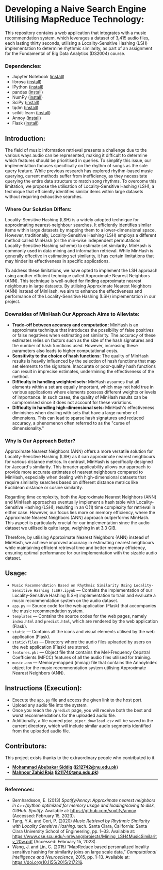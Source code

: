 # Developing a Naive Search Engine Utilising MapReduce Technology:

This repository contains a web application that integrates with a music recommendation system, which leverages a dataset of 3,415 audio files, each lasting thirty seconds, utilising a Locality-Sensitive Hashing (LSH) implementation to determine rhythmic similarity, as part of an assignment for the Fundamental of Big Data Analytics (DS2004) course.

### Dependencies:

* Jupyter Notebook ([install](https://docs.jupyter.org/en/latest/install.html))
* librosa ([install](https://librosa.org/doc/latest/install.html))
* IPython ([install](https://ipython.org/install.html))
* pandas ([install](https://pandas.pydata.org/docs/getting_started/install.html))
* NumPy ([install](https://numpy.org/install/))
* SciPy ([install](https://scipy.org/install/))
* tqdm ([install](https://github.com/tqdm/tqdm#installation))
* scikit-learn ([install](https://scikit-learn.org/stable/install.html))
* Annoy ([install](https://github.com/spotify/annoy#install))
* Flask ([install](https://flask.palletsprojects.com/en/2.3.x/installation/))

## Introduction:

The field of music information retrieval presents a challenge due to the various ways audio can be represented, making it difficult to determine which features should be prioritised in queries. To simplify this issue, our implementation focuses specifically on the rhythm of songs as the sole query feature. While previous research has explored rhythm-based music querying, current methods suffer from inefficiency, as they necessitate querying the entire data structure to match song rhythms. To overcome this limitation, we propose the utilisation of Locality-Sensitive Hashing (LSH), a technique that efficiently identifies similar items within large datasets without requiring exhaustive searches.

### Where Our Solution Differs:

Locality-Sensitive Hashing (LSH) is a widely adopted technique for approximating nearest-neighbour searches. It efficiently identifies similar items within large datasets by mapping them to a lower-dimensional space. However, traditionally, Locality-Sensitive Hashing (LSH) employs a different method called MinHash (or the min-wise independent permutations Locality-Sensitive Hashing scheme) to estimate set similarity. MinHash is commonly used in data mining and information retrieval. While MinHash is generally effective in estimating set similarity, it has certain limitations that may hinder its effectiveness in specific applications.

To address these limitations, we have opted to implement the LSH approach using another efficient technique called Approximate Nearest Neighbors (ANN). This technique is well-suited for finding approximate nearest neighbours in large datasets. By utilising Approximate Nearest Neighbors (ANN) instead of MinHash, we aim to enhance the effectiveness and performance of the Locality-Sensitive Hashing (LSH) implementation in our project.

### Downsides of MinHash Our Approach Aims to Alleviate:

* **Trade-off between accuracy and computation:** MinHash is an approximate technique that introduces the possibility of false positives or false negatives when estimating set similarity. The accuracy of these estimates relies on factors such as the size of the hash signatures and the number of hash functions used. However, increasing these parameters also leads to higher computational costs.
* **Sensitivity to the choice of hash functions:** The quality of MinHash results is heavily influenced by the selection of hash functions that map set elements to the signature. Inaccurate or poor-quality hash functions can result in imprecise estimates, undermining the effectiveness of the method.
* **Difficulty in handling weighted sets:** MinHash assumes that all elements within a set are equally important, which may not hold true in various applications where elements possess different weights or levels of importance. In such cases, the quality of MinHash results can be compromised since it does not account for these variations.
* **Difficulty in handling high-dimensional sets:** MinHash's effectiveness diminishes when dealing with sets that have a large number of dimensions. This can lead to sparse hash signatures and reduced accuracy, a phenomenon often referred to as the "curse of dimensionality."

### Why Is Our Approach Better?

Approximate Nearest Neighbors (ANN) offers a more versatile solution for Locality-Sensitive Hashing (LSH) as it can approximate nearest neighbours for various distance metrics. In contrast, MinHash is specifically designed for Jaccard's similarity. This broader applicability allows our approach to provide more accurate estimates of nearest neighbours compared to MinHash, especially when dealing with high-dimensional datasets that require similarity searches based on different distance metrics like Euclidean distance or cosine similarity.

Regarding time complexity, both the Approximate Nearest Neighbors (ANN) and MinHash approaches eventually implement a hash table with Locality-Sensitive Hashing (LSH), resulting in an O(1) time complexity for retrieval in either case. However, our focus lies more on memory efficiency, where the Approximate Nearest Neighbors (ANN) approach outperforms MinHash. This aspect is particularly crucial for our implementation since the audio dataset we utilised is quite large, weighing in at 3.3 GiB.

Therefore, by utilising Approximate Nearest Neighbors (ANN) instead of MinHash, we achieve improved accuracy in estimating nearest neighbours while maintaining efficient retrieval time and better memory efficiency, ensuring optimal performance for our implementation with the sizable audio dataset.

## Usage:

* ``Music Recommendation Based on Rhythmic Similarity Using Locality-Sensitive Hashing (LSH).ipynb`` — Contains the implementation of our Locality-Sensitive Hashing (LSH) implementation to train and evaluate a music recommendation system on the audio dataset.
* ``app.py`` — Source code for the web application (Flask) that accompanies the music recommendation system.
* ``templates`` — Contains the source codes for the web pages, namely ``index.html`` and ``predict.html``, which are rendered by the web application (Flask).
* ``static`` — Contains all the icons and visual elements utilised by the web application (Flask).
* ``static\files`` — Directory where the audio files uploaded by users on the web application (Flask) are stored.
* ``features.pkl`` — Object file that contains the Mel-Frequency Cepstral Coefficients (MFCC) features of all the audio files utilised for training.
* ``music.ann`` — Memory-mapped (mmap) file that contains the AnnoyIndex object for the music recommendation system utilising Approximate Nearest Neighbors (ANN).

## Instructions (Execution):

* Execute the ``app.py`` file and access the given link to the host port.
* Upload any audio file into the system.
* Once you reach the ``/predict`` page, you will receive both the best and worst recommendations for the uploaded audio file.
* Additionally, a file named ``pied_piper_download.csv`` will be saved in the current directory, which will include similar audio segments identified from the uploaded audio file.

## Contributors:

This project exists thanks to the extraordinary people who contributed to it.
* **[Mohammad Abubakar Siddiq](https://github.com/bakar0208) (i212742@nu.edu.pk)**
* **[Mahnoor Zahid Raja](https://github.com/MahnoorZahidRaja) (i211740@nu.edu.pk)**

---

### References:

* Bernhardsson, E. (2013) *Spotify/Annoy: Approximate nearest neighbors in c++/python optimized for memory usage and loading/saving to disk, GitHub. Spotify.* Available at: https://github.com/spotify/annoy (Accessed: February 15, 2023).
* Tang, Y.A. and Cori, P. (2020) *Music Retrieval by Rhythmic Similarity with Locality Sensitive Hashing.* tech. Santa Clara, California: Santa Clara University School of Engineering, pp. 1–33. Available at: https://www.cse.scu.edu/~m1wang/projects/Mining_LSH4MusicSimilarity_20w.pdf (Accessed: February 15, 2023).
* Wang, J. and Lin, C. (2015) “MapReduce based personalized locality sensitive hashing for similarity joins on large scale data,” *Computational Intelligence and Neuroscience*, 2015, pp. 1–13. Available at: https://doi.org/10.1155/2015/217216.
